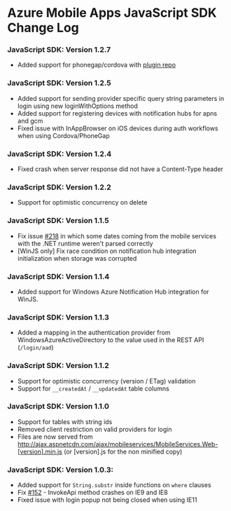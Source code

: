 # Azure Mobile Apps JavaScript SDK Change Log

### JavaScript SDK: Version 1.2.7
- Added support for phonegap/cordova with [plugin repo](https://github.com/Azure/azure-mobile-services-cordova)

### JavaScript SDK: Version 1.2.5
- Added support for sending provider specific query string parameters in login using new loginWithOptions method
- Added support for registering devices with notification hubs for apns and gcm
- Fixed issue with InAppBrowser on iOS devices during auth workflows when using Cordova/PhoneGap

### JavaScript SDK: Version 1.2.4
- Fixed crash when server response did not have a Content-Type header

### JavaScript SDK: Version 1.2.2 
- Support for optimistic concurrency on delete

### JavaScript SDK: Version 1.1.5
- Fix issue [#218](https://github.com/WindowsAzure/azure-mobile-services/issues/218) in which some dates coming from the mobile services with the .NET runtime weren't parsed correctly
- [WinJS only] Fix race condition on notification hub integration initialization when storage was corrupted

### JavaScript SDK: Version 1.1.4
- Added support for Windows Azure Notification Hub integration for WinJS.

### JavaScript SDK: Version 1.1.3
- Added a mapping in the authentication provider from WindowsAzureActiveDirectory to the value used in the REST API (`/login/aad`)

### JavaScript SDK: Version 1.1.2
- Support for optimistic concurrency (version / ETag) validation
- Support for `__createdAt` / `__updatedAt` table columns

### JavaScript SDK: Version 1.1.0
- Support for tables with string ids
- Removed client restriction on valid providers for login
- Files are now served from http://ajax.aspnetcdn.com/ajax/mobileservices/MobileServices.Web-[version].min.js (or [version].js for the non minified copy)

### JavaScript SDK: Version 1.0.3:
- Added support for `String.substr` inside functions on `where` clauses
- Fix [#152](https://github.com/WindowsAzure/azure-mobile-services/issues/152) - InvokeApi method crashes on IE9 and IE8
- Fixed issue with login popup not being closed when using IE11
